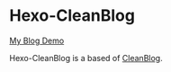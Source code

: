 # Hexo-CleanBlog
[My Blog Demo](http://codingcrush.me/)

Hexo-CleanBlog is a based of [CleanBlog](http://www.codeblocq.com/assets/projects/hexo-theme-clean-blog/).



